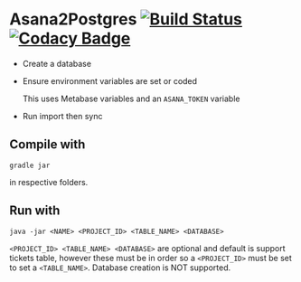 # Asana2Postgres [![Build Status](https://travis-ci.com/AntonyLeons/Asana2Postgres.svg?token=iEHPmhnrfp4VatGpB9LT&branch=master)](https://travis-ci.com/AntonyLeons/Asana2Postgres) [![Codacy Badge](https://api.codacy.com/project/badge/Grade/96c2e41e78b543b29558193bd883d111)](https://www.codacy.com?utm_source=github.com&amp;utm_medium=referral&amp;utm_content=AntonyLeons/Asana2Postgres&amp;utm_campaign=Badge_Grade)
 
-  Create a database
- Ensure environment variables are set or coded

  This uses Metabase variables and an `ASANA_TOKEN` variable
  
- Run import then sync

## Compile with 

```
gradle jar
```
in respective folders.

## Run with

```
java -jar <NAME> <PROJECT_ID> <TABLE_NAME> <DATABASE>
```
`<PROJECT_ID> <TABLE_NAME> <DATABASE>` are optional and default is support tickets table, however these must be in order so a `<PROJECT_ID>` must be set to set a `<TABLE_NAME>`.
Database creation is NOT supported.
